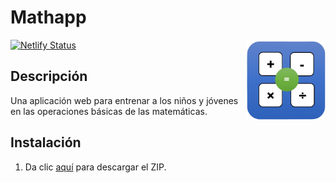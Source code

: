 
# Mathapp
<img src="logo.png" width=25% align="right"></img>
[![Netlify Status](https://api.netlify.com/api/v1/badges/c1dbceed-d4c6-4106-a733-c18327e4a057/deploy-status)](https://app.netlify.com/sites/gilded-sorbet-c72e09/deploys)
## Descripción
Una aplicación web para entrenar a los niños y jóvenes en las operaciones básicas de las matemáticas.
## Instalación
1. Da clic [aquí](https://github.com/LisoProgrammer/mathapp/archive/refs/heads/main.zip) para descargar el ZIP.
